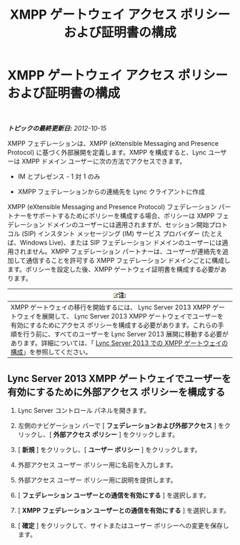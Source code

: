 ﻿---
title: XMPP ゲートウェイ アクセス ポリシーおよび証明書の構成
TOCTitle: XMPP ゲートウェイ アクセス ポリシーおよび証明書の構成
ms:assetid: cd91433e-6dfb-4553-8316-c1086b394221
ms:mtpsurl: https://technet.microsoft.com/ja-jp/library/JJ721885(v=OCS.15)
ms:contentKeyID: 49887156
ms.date: 05/19/2016
mtps_version: v=OCS.15
ms.translationtype: HT
---

# XMPP ゲートウェイ アクセス ポリシーおよび証明書の構成

 

_**トピックの最終更新日:** 2012-10-15_

XMPP フェデレーションは、XMPP (eXtensible Messaging and Presence Protocol) に基づく外部展開を定義します。XMPP を構成すると、Lync ユーザーは XMPP ドメイン ユーザーに次の方法でアクセスできます。

  - IM とプレゼンス - 1 対 1 のみ

  - XMPP フェデレーションからの連絡先を Lync クライアントに作成

XMPP (eXtensible Messaging and Presence Protocol) フェデレーション パートナーをサポートするためにポリシーを構成する場合、ポリシーは XMPP フェデレーション ドメインのユーザーには適用されますが、セッション開始プロトコル (SIP) インスタント メッセージング (IM) サービス プロバイダー (たとえば、Windows Live)、または SIP フェデレーション ドメインのユーザーには適用されません。XMPP フェデレーション パートナーは、ユーザーが連絡先を追加して通信することを許可する XMPP フェデレーション ドメインごとに構成します。ポリシーを設定した後、XMPP ゲートウェイ証明書を構成する必要があります。

<table>
<thead>
<tr class="header">
<th><img src="images/Gg412781.note(OCS.15).gif" title="note" alt="note" />注:</th>
</tr>
</thead>
<tbody>
<tr class="odd">
<td>XMPP ゲートウェイの移行を開始するには、 Lync Server 2013 XMPP ゲートウェイを展開して、 Lync Server 2013 XMPP ゲートウェイでユーザーを有効にするためにアクセス ポリシーを構成する必要があります。これらの手順を行う前に、すべてのユーザーを Lync Server 2013 展開に移動する必要があります。詳細については、「 <a href="configure-xmpp-gateway-on-lync-server-2013_1.md">Lync Server 2013 での XMPP ゲートウェイの構成</a>」を参照してください。</td>
</tr>
</tbody>
</table>


## Lync Server 2013 XMPP ゲートウェイでユーザーを有効にするために外部アクセス ポリシーを構成する

1.  Lync Server コントロール パネルを開きます。

2.  左側のナビゲーション バーで \[ **フェデレーションおよび外部アクセス** \] をクリックし、\[ **外部アクセス ポリシー** \] をクリックします。

3.  \[ **新規** \] をクリックし、\[ **ユーザー ポリシー** \] をクリックします。

4.  外部アクセス ユーザー ポリシー用に名前を入力します。

5.  外部アクセス ユーザー ポリシー用に説明を提供します。

6.  \[ **フェデレーション ユーザーとの通信を有効にする** \] を選択します。

7.  \[ **XMPP フェデレーション ユーザーとの通信を有効にする** \] を選択します。

8.  \[ **確定** \] をクリックして、サイトまたはユーザー ポリシーへの変更を保存します。

